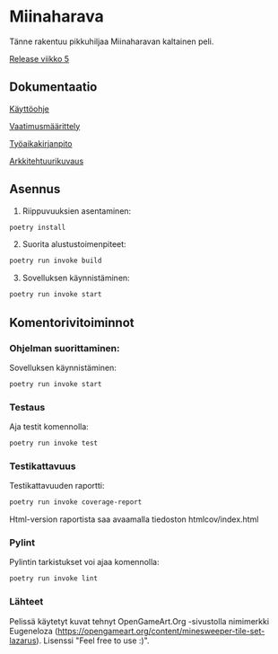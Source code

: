 # Miinaharava

Tänne rakentuu pikkuhiljaa Miinaharavan kaltainen peli. 

[Release viikko 5](https://github.com/ahelkala/ot-harjoitustyo/releases/tag/viikko5)

## Dokumentaatio

[Käyttöohje](https://github.com/ahelkala/ot-harjoitustyo/blob/master/dokumentaatio/kayttoohje.md)

[Vaatimusmäärittely](https://github.com/ahelkala/ot-harjoitustyo/blob/master/dokumentaatio/vaatimusm%C3%A4%C3%A4rittely.md)

[Työaikakirjanpito](https://github.com/ahelkala/ot-harjoitustyo/blob/master/dokumentaatio/tyoaikakirjanpito.md)

[Arkkitehtuurikuvaus](https://github.com/ahelkala/ot-harjoitustyo/blob/master/dokumentaatio/arkkitehtuuri.md)

## Asennus
1. Riippuvuuksien asentaminen:
```bash
poetry install
```
2. Suorita alustustoimenpiteet:
```bash
poetry run invoke build
```

3. Sovelluksen käynnistäminen:
```bash
poetry run invoke start
```
## Komentorivitoiminnot

### Ohjelman suorittaminen:

Sovelluksen käynnistäminen:
```bash
poetry run invoke start
```
### Testaus

Aja testit komennolla:
```bash
poetry run invoke test
```
### Testikattavuus

Testikattavuuden raportti:
```bash
poetry run invoke coverage-report
```
Html-version raportista saa avaamalla tiedoston htmlcov/index.html

### Pylint

Pylintin tarkistukset voi ajaa komennolla:
```bash
poetry run invoke lint
```
### Lähteet
Pelissä käytetyt kuvat tehnyt OpenGameArt.Org -sivustolla nimimerkki Eugeneloza (https://opengameart.org/content/minesweeper-tile-set-lazarus). Lisenssi "Feel free to use :)".
